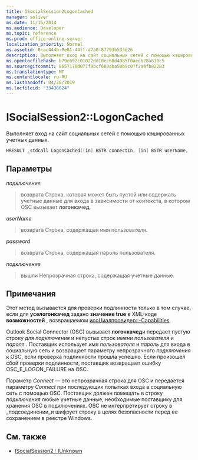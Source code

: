 ```yaml
---
title: ISocialSession2LogonCached
manager: soliver
ms.date: 11/16/2014
ms.audience: Developer
ms.topic: reference
ms.prod: office-online-server
localization_priority: Normal
ms.assetid: 8cac444b-0e81-44ff-a7a0-87793b533e26
description: Выполняет вход на сайт социальных сетей с помощью кэшированных учетных данных.
ms.openlocfilehash: b79c692c01022dd10ecb8d4085f0aedb28a810c5
ms.sourcegitcommit: 8657170d071f9bcf680aba50b9c07f2a4fb82283
ms.translationtype: MT
ms.contentlocale: ru-RU
ms.lasthandoff: 04/28/2019
ms.locfileid: "33436624"
---
```

# <a name="isocialsession2logoncached"></a>ISocialSession2::LogonCached

Выполняет вход на сайт социальных сетей с помощью кэшированных учетных данных.
  
```cpp
HRESULT _stdcall LogonCached([in] BSTR connectIn, [in] BSTR userName, [in] BSTR password,  [out] BSTR connectOut);
```

## <a name="parameters"></a>Параметры

_подключение_
  
> возврата Строка, которая может быть пустой или содержать учетные данные для входа в зависимости от контекста, в котором OSC вызывает **логонкачед**.
    
_userName_
  
> возврата Строка, содержащая имя пользователя.
    
_password_
  
> возврата Строка, содержащая пароль пользователя.
    
_подключение_
  
> вышли Непрозрачная строка, содержащая учетные данные.
    
## <a name="remarks"></a>Примечания

Этот метод вызывается для проверки подлинности только в том случае, если для **уселогонкачед** задано **значение true** в XML-коде **возможностей** , возвращаемом [исоЦиалпровидер::-Capabilities](isocialprovider-getcapabilities.md).
  
Outlook Social Connector (OSC) вызывает **логонкачед**и передает пустую строку для _подключения_ и непустых строк _имени пользователя_ и _пароля_ . Поставщик использует _имя пользователя_ и _пароль_ для входа в социальную сеть и возвращает параметру непрозрачного _подключения_ к OSC, если проверка подлинности прошла успешно. Если произошел сбой проверки подлинности, поставщик возвращает ошибку OSC_E_LOGON_FAILURE на OSC. 
  
Параметр _Connect_ — это непрозрачная строка для OSC и передается параметру _Connect_ при последующих попытках входа в социальную сеть с помощью OSC. Поставщик должен помещать в строку _подключения_ любые учетные данные, необходимые поставщику для хранения OSC в подключениях. OSC не интерпретирует строку в _подсоединении_и шифрует строку в целях безопасности перед ее сохранением в реестре Windows.
  
## <a name="see-also"></a>См. также

- [ISocialSession2 : IUnknown](isocialsession2iunknown.md)

